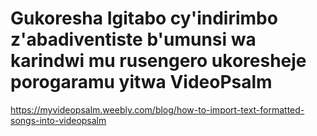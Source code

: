 # Gukoresha Igitabo cy'indirimbo z'abadiventiste b'umunsi wa karindwi mu rusengero ukoresheje porogaramu yitwa VideoPsalm

https://myvideopsalm.weebly.com/blog/how-to-import-text-formatted-songs-into-videopsalm
